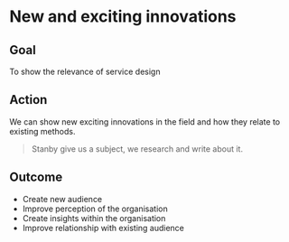 # New and exciting innovations

## Goal

To show the relevance of service design

## Action

We can show new exciting innovations in the field and how they relate to existing methods.

> Stanby give us a subject, we research and write about it.

## Outcome

* Create new audience
* Improve perception of the organisation
* Create insights within the organisation
* Improve relationship with existing audience
